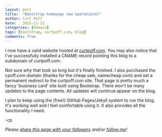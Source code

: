 ```yaml
---
layout: post
title:  "Bootstrap homepage now operational"
author: Curt Poff
date:   2015-11-21
categories: [domain]
tags: [bootstrap, curtpoff.com, blog]
comments: True
---
```


I now have a valid website hosted at [curtpoff.com](http://curtpoff.com). You may also notice that I've successfully installed a CNAME record pointing this blog to a subdomain of curtpoff.com.

<!--more-->

Not sure why that took so long but it's finally finished. I also purchased the cpoff.com domain (thanks for the cheap sale, namecheap.com) and set a permanent redirect to the curtpoff.com site. That page is pretty much a fancy 'business card' site built using Bootstrap. There won't be many updates to the page contents. All updates will continue appear on the blog.

I plan to keep using the (free!) GitHub Pages/Jekyll system to run the blog. It's working well and I feel comfortable using it. It also provides all the functionality I need.

-cp

*Please
<a href="https://twitter.com/intent/tweet?url={{ site.url }}{{ page.url }}&text={{ page.title }}&via=cpoff" 
   target="_blank">
  share this page with your followers</a> 
and/or 
<a href="https://twitter.com/cpoff">
  follow me</a>!*